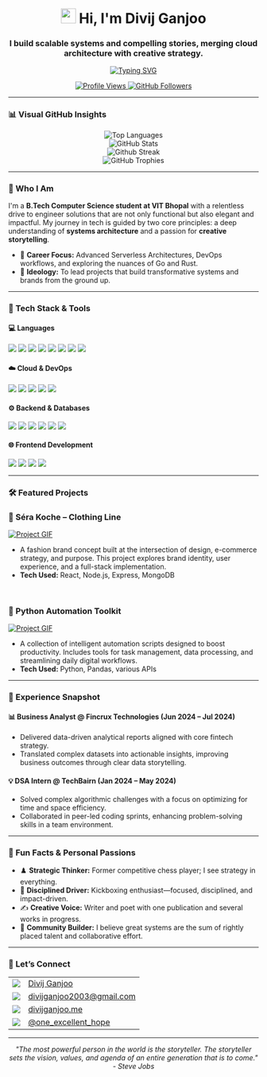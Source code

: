<h1 align="center">
  <img src="https://media.giphy.com/media/hvRJCLFzcasrR4ia7z/giphy.gif" width="30" />
  Hi, I'm Divij Ganjoo
</h1>

<h3 align="center">I build scalable systems and compelling stories, merging cloud architecture with creative strategy.</h3>

<p align="center">
  <a href="https://github.com/divijg19">
    <img src="https://readme-typing-svg.herokuapp.com?font=Fira+Code&size=20&pause=1000&color=3399FF¢er=true&width=435&lines=AWS+Certified+Solutions+Architect;Full-Stack+Developer;Creative+Problem-Solver" alt="Typing SVG" />
  </a>
</p>

<p align="center">
  <a href="https://github.com/divijg19">
    <img src="https://komarev.com/ghpvc/?username=divijg19&style=flat-square&color=blue" alt="Profile Views" />
  </a>
  <a href="https://github.com/divijg19?tab=followers">
    <img src="https://img.shields.io/github/followers/divijg19?label=Followers&style=flat-square" alt="GitHub Followers" />
  </a>
</p>

---

### 📊 Visual GitHub Insights

<div align="center">
  <img src="https://zinnia-stats.vercel.app/api/top-langs/?username=divijg19&layout=compact&theme=dark&background=45%2CEB0000%2C2C66EB" alt="Top Languages" />
  <br/>
  <img src="https://zinnia-stats.vercel.app/api?username=divijg19&show_icons=true&theme=dark&background=45%2CEB0000%2C2C66EB" alt="GitHub Stats" />
  <br/>
  <img src="https://amaryllis-sigma.vercel.app?user=divijg19&theme=dark&hide_border=true&background=45%2CEB0000%2C2C66EB" alt="Github Streak">
  <br/>
  <img src="https://github-profile-trophy.vercel.app/?username=divijg19&theme=onedark&margin-w=15&margin-h=15&exclude=Followers&row=3&column=3&no-frame=true" alt="GitHub Trophies" />
</div>

---

### 🧠 Who I Am

I'm a **B.Tech Computer Science student at VIT Bhopal** with a relentless drive to engineer solutions that are not only functional but also elegant and impactful. My journey in tech is guided by two core principles: a deep understanding of **systems architecture** and a passion for **creative storytelling**.

- 🔭 **Career Focus:** Advanced Serverless Architectures, DevOps workflows, and exploring the nuances of Go and Rust.
- 🌱 **Ideology:** To lead projects that build transformative systems and brands from the ground up.

---

### 🧰 Tech Stack & Tools

#### 💻 Languages
<p>
  <img src="https://img.shields.io/badge/Go-00ADD8?style=for-the-badge&logo=go&logoColor=white" />
  <img src="https://img.shields.io/badge/Python-3776AB?style=for-the-badge&logo=python&logoColor=white" />
  <img src="https://img.shields.io/badge/🔥 Mojo-123524?style=for-the-badge" />
  <img src="https://img.shields.io/badge/JavaScript-F7DF1E?style=for-the-badge&logo=javascript&logoColor=black" />
  <img src="https://img.shields.io/badge/TypeScript-3178C6?style=for-the-badge&logo=typescript&logoColor=white" />
  <img src="https://img.shields.io/badge/Rust-000000?style=for-the-badge&logo=rust&logoColor=white" />
  <img src="https://img.shields.io/badge/C%2B%2B-00599C?style=for-the-badge&logo=cplusplus&logoColor=white" />
  <img src="https://img.shields.io/badge/Lua-2C2D72?style=for-the-badge&logo=lua&logoColor=white" />
</p>

#### ☁️ Cloud & DevOps
<p>
  <img src="https://img.shields.io/badge/AWS-232F3E?style=for-the-badge&logo=amazon-aws&logoColor=white" />
  <img src="https://img.shields.io/badge/CloudFormation-FF9900?style=for-the-badge&logo=amazonaws&logoColor=white" />
  <img src="https://img.shields.io/badge/Docker-2496ED?style=for-the-badge&logo=docker&logoColor=white" />
  <img src="https://img.shields.io/badge/GitHub_Actions-2088FF?style=for-the-badge&logo=github-actions&logoColor=white" />
  <img src="https://img.shields.io/badge/Vercel-000000?style=for-the-badge&logo=vercel&logoColor=white" />
</p>

#### ⚙️ Backend & Databases
<p>
  <img src="https://img.shields.io/badge/Node.js-339933?style=for-the-badge&logo=nodedotjs&logoColor=white" />
  <img src="https://img.shields.io/badge/DuckDB-FFF100?style=for-the-badge&logo=duckdb&logoColor=black" />
  <img src="https://img.shields.io/badge/PostgreSQL-336791?style=for-the-badge&logo=postgresql&logoColor=white" />
  <img src="https://img.shields.io/badge/MongoDB-47A248?style=for-the-badge&logo=mongodb&logoColor=white" />
  <img src="https://img.shields.io/badge/MySQL-4479A1?style=for-the-badge&logo=mysql&logoColor=white" />
  <img src="https://img.shields.io/badge/Firebase-FFCA28?style=for-the-badge&logo=firebase&logoColor=black" />
</p>

#### 🌐 Frontend Development
<p>
  <img src="https://img.shields.io/badge/React-61DAFB?style=for-the-badge&logo=react&logoColor=black" />
  <img src="https://img.shields.io/badge/Next.js-000000?style=for-the-badge&logo=nextdotjs&logoColor=white" />
  <img src="https://img.shields.io/badge/Tailwind_CSS-06B6D4?style=for-the-badge&logo=tailwindcss&logoColor=white" />
  <img src="https://img.shields.io/badge/Bootstrap-7952B3?style=for-the-badge&logo=bootstrap&logoColor=white" />
</p>

---


### 🛠️ Featured Projects

### 🎨 Séra Koche – Clothing Line
<a href="https://github.com/divijg19/project-sera-koche">
  <img src="https://user-images.githubusercontent.com/74038190/212284193-7ce8032b-0294-4379-9c40-7e1e94448575.gif" alt="Project GIF" />
</a>
<ul>
<li>A fashion brand concept built at the intersection of design, e-commerce strategy, and purpose. This project explores brand identity, user experience, and a full-stack implementation.</li>
<li><strong>Tech Used:</strong> React, Node.js, Express, MongoDB</li>
</ul>

<br/>

### 🤖 Python Automation Toolkit
<a href="https://github.com/divijg19/project-automation-toolkit">
  <img src="https://user-images.githubusercontent.com/74038190/212284193-7ce8032b-0294-4379-9c40-7e1e94448575.gif" alt="Project GIF" />
</a>
<ul>
<li>A collection of intelligent automation scripts designed to boost productivity. Includes tools for task management, data processing, and streamlining daily digital workflows.</li>
<li><strong>Tech Used:</strong> Python, Pandas, various APIs</li>
</ul>

---

### 💼 Experience Snapshot

#### 📊 Business Analyst @ Fincrux Technologies (Jun 2024 – Jul 2024)
<ul>
  <li>Delivered data-driven analytical reports aligned with core fintech strategy.</li>
  <li>Translated complex datasets into actionable insights, improving business outcomes through clear data storytelling.</li>
</ul>

#### 💡 DSA Intern @ TechBairn (Jan 2024 – May 2024)
<ul>
  <li>Solved complex algorithmic challenges with a focus on optimizing for time and space efficiency.</li>
  <li>Collaborated in peer-led coding sprints, enhancing problem-solving skills in a team environment.</li>
</ul>

---

### 🧠 Fun Facts & Personal Passions

-   ♟️ **Strategic Thinker:** Former competitive chess player; I see strategy in everything.
-   🥊 **Disciplined Driver:** Kickboxing enthusiast—focused, disciplined, and impact-driven.
-   ✍️ **Creative Voice:** Writer and poet with one publication and several works in progress.
-   💬 **Community Builder:** I believe great systems are the sum of rightly placed talent and collaborative effort.

---

### 💬 Let’s Connect

<table>
  <tr>
    <td valign="middle">
      <a href="https://www.linkedin.com/in/divij-ganjoo/" target="_blank">
        <img src="https://img.shields.io/badge/LinkedIn-0A66C2?style=for-the-badge&logo=linkedin&logoColor=white" />
      </a>
    </td>
    <td valign="middle">
      <a href="https://www.linkedin.com/in/divij-ganjoo/" target="_blank">Divij Ganjoo</a>
    </td>
  </tr>
  <tr>
    <td valign="middle">
      <a href="mailto:divijganjoo2003@gmail.com" target="_blank">
        <img src="https://img.shields.io/badge/Gmail-D14836?style=for-the-badge&logo=gmail&logoColor=white" />
      </a>
    </td>
    <td valign="middle">
      <a href="mailto:divijganjoo2003@gmail.com" target="_blank">divijganjoo2003@gmail.com</a>
    </td>
  </tr>
  <tr>
    <td valign="middle">
      <a href="https://divijganjoo.me" target="_blank">
        <img src="https://img.shields.io/badge/Portfolio-255E63?style=for-the-badge&logo=vercel&logoColor=white" />
      </a>
    </td>
    <td valign="middle">
      <a href="https://divijganjoo.me" target="_blank">divijganjoo.me</a>
    </td>
  </tr>
  <tr>
    <td valign="middle">
      <a href="https://www.instagram.com/one_excellent_hope/" target="_blank">
        <img src="https://img.shields.io/badge/Instagram-E4405F?style=for-the-badge&logo=instagram&logoColor=white" />
      </a>
    </td>
    <td valign="middle">
      <a href="https://www.instagram.com/one_excellent_hope/" target="_blank">@one_excellent_hope</a>
    </td>
  </tr>
</table>

---

<p align="center">
  <i>"The most powerful person in the world is the storyteller. The storyteller sets the vision, values, and agenda of an entire generation that is to come." - Steve Jobs</i>
</p>
